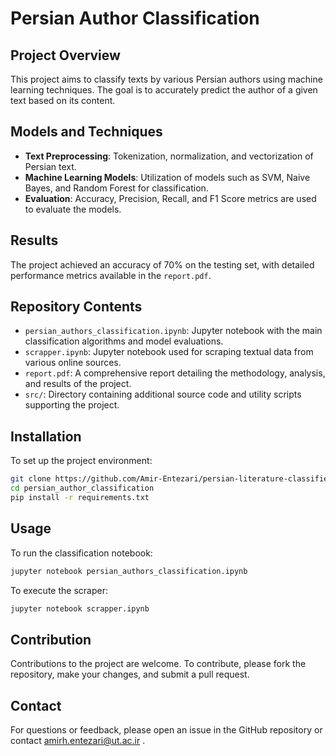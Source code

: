 
# Persian Author Classification

## Project Overview
This project aims to classify texts by various Persian authors using machine learning techniques. The goal is to accurately predict the author of a given text based on its content.

## Models and Techniques
- **Text Preprocessing**: Tokenization, normalization, and vectorization of Persian text.
- **Machine Learning Models**: Utilization of models such as SVM, Naive Bayes, and Random Forest for classification.
- **Evaluation**: Accuracy, Precision, Recall, and F1 Score metrics are used to evaluate the models.

## Results
The project achieved an accuracy of 70% on the testing set, with detailed performance metrics available in the `report.pdf`.

## Repository Contents
- `persian_authors_classification.ipynb`: Jupyter notebook with the main classification algorithms and model evaluations.
- `scrapper.ipynb`: Jupyter notebook used for scraping textual data from various online sources.
- `report.pdf`: A comprehensive report detailing the methodology, analysis, and results of the project.
- `src/`: Directory containing additional source code and utility scripts supporting the project.

## Installation
To set up the project environment:

```bash
git clone https://github.com/Amir-Entezari/persian-literature-classifier.git
cd persian_author_classification
pip install -r requirements.txt
```

## Usage
To run the classification notebook:

```bash
jupyter notebook persian_authors_classification.ipynb
```

To execute the scraper:

```bash
jupyter notebook scrapper.ipynb
```

## Contribution
Contributions to the project are welcome. To contribute, please fork the repository, make your changes, and submit a pull request.

## Contact
For questions or feedback, please open an issue in the GitHub repository or contact amirh.entezari@ut.ac.ir .
